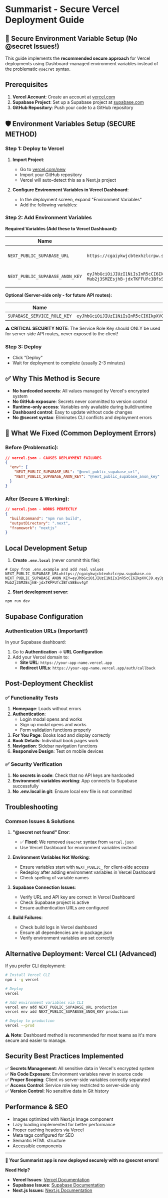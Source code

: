 # Summarist - Secure Vercel Deployment Guide

## 🔐 Secure Environment Variable Setup (No @secret Issues!)

This guide implements the **recommended secure approach** for Vercel deployments using Dashboard-managed environment variables instead of the problematic `@secret` syntax.

## Prerequisites

1. **Vercel Account**: Create an account at [vercel.com](https://vercel.com)
2. **Supabase Project**: Set up a Supabase project at [supabase.com](https://supabase.com)
3. **GitHub Repository**: Push your code to a GitHub repository

## 🛡️ Environment Variables Setup (SECURE METHOD)

### Step 1: Deploy to Vercel

1. **Import Project**:
   - Go to [vercel.com/new](https://vercel.com/new)
   - Import your GitHub repository
   - Vercel will auto-detect this as a Next.js project

2. **Configure Environment Variables in Vercel Dashboard**:
   - In the deployment screen, expand "Environment Variables"
   - Add the following variables:

### Step 2: Add Environment Variables

**Required Variables (Add these to Vercel Dashboard):**

| Name | Value | Scope |
|------|-------|-------|
| `NEXT_PUBLIC_SUPABASE_URL` | `https://cgaiykwjcbtexhzlcrpw.supabase.co` | Production, Preview, Development |
| `NEXT_PUBLIC_SUPABASE_ANON_KEY` | `eyJhbGciOiJIUzI1NiIsInR5cCI6IkpXVCJ9.eyJpc3MiOiJzdXBhYmFzZSIsInJlZiI6ImNnYWl5a3dqY2J0ZXhoemxjcnB3Iiwicm9sZSI6ImFub24iLCJpYXQiOjE3NTI0MjgyMDksImV4cCI6MjA2ODAwNDIwOX0.W3Lkf-Mub2j3SMZEsjhB-jdxTKFFUfc3BfsSBExv4gY` | Production, Preview, Development |

**Optional (Server-side only - for future API routes):**

| Name | Value | Scope |
|------|-------|-------|
| `SUPABASE_SERVICE_ROLE_KEY` | `eyJhbGciOiJIUzI1NiIsInR5cCI6IkpXVCJ9.eyJpc3MiOiJzdXBhYmFzZSIsInJlZiI6ImNnYWl5a3dqY2J0ZXhoemxjcnB3Iiwicm9sZSI6InNlcnZpY2Vfcm9sZSIsImlhdCI6MTc1MjQyODIwOSwiZXhwIjoyMDY4MDA0MjA5fQ.Pywk_6NWJQncAr8NoXLFa7XNhDgcIv0YZZsBh3IrseU` | Production |

⚠️ **CRITICAL SECURITY NOTE**: The Service Role Key should ONLY be used for server-side API routes, never exposed to the client!

### Step 3: Deploy

- Click "Deploy"
- Wait for deployment to complete (usually 2-3 minutes)

## ✅ Why This Method is Secure

- **No hardcoded secrets**: All values managed by Vercel's encrypted system
- **No GitHub exposure**: Secrets never committed to version control
- **Runtime-only access**: Variables only available during build/runtime
- **Dashboard control**: Easy to update without code changes
- **No @secret syntax**: Eliminates CLI conflicts and deployment errors

## 🚫 What We Fixed (Common Deployment Errors)

### Before (Problematic):
```json
// vercel.json - CAUSES DEPLOYMENT FAILURES
{
  "env": {
    "NEXT_PUBLIC_SUPABASE_URL": "@next_public_supabase_url",
    "NEXT_PUBLIC_SUPABASE_ANON_KEY": "@next_public_supabase_anon_key"
  }
}
```

### After (Secure & Working):
```json
// vercel.json - WORKS PERFECTLY
{
  "buildCommand": "npm run build",
  "outputDirectory": ".next",
  "framework": "nextjs"
}
```

## Local Development Setup

1. **Create `.env.local`** (never commit this file):
```env
# Copy from .env.example and add real values
NEXT_PUBLIC_SUPABASE_URL=https://cgaiykwjcbtexhzlcrpw.supabase.co
NEXT_PUBLIC_SUPABASE_ANON_KEY=eyJhbGciOiJIUzI1NiIsInR5cCI6IkpXVCJ9.eyJpc3MiOiJzdXBhYmFzZSIsInJlZiI6ImNnYWl5a3dqY2J0ZXhoemxjcnB3Iiwicm9sZSI6ImFub24iLCJpYXQiOjE3NTI0MjgyMDksImV4cCI6MjA2ODAwNDIwOX0.W3Lkf-Mub2j3SMZEsjhB-jdxTKFFUfc3BfsSBExv4gY
```

2. **Start development server**:
```bash
npm run dev
```

## Supabase Configuration

### Authentication URLs (Important!)

In your Supabase dashboard:

1. Go to **Authentication** → **URL Configuration**
2. Add your Vercel domain to:
   - **Site URL**: `https://your-app-name.vercel.app`
   - **Redirect URLs**: `https://your-app-name.vercel.app/auth/callback`

## Post-Deployment Checklist

### ✅ Functionality Tests

1. **Homepage**: Loads without errors
2. **Authentication**: 
   - Login modal opens and works
   - Sign up modal opens and works
   - Form validation functions properly
3. **For You Page**: Books load and display correctly
4. **Book Details**: Individual book pages work
5. **Navigation**: Sidebar navigation functions
6. **Responsive Design**: Test on mobile devices

### ✅ Security Verification

1. **No secrets in code**: Check that no API keys are hardcoded
2. **Environment variables working**: App connects to Supabase successfully
3. **No .env.local in git**: Ensure local env file is not committed

## Troubleshooting

### Common Issues & Solutions

1. **"@secret not found" Error**:
   - ✅ **Fixed**: We removed `@secret` syntax from `vercel.json`
   - Use Vercel Dashboard for environment variables instead

2. **Environment Variables Not Working**:
   - Ensure variables start with `NEXT_PUBLIC_` for client-side access
   - Redeploy after adding environment variables in Vercel Dashboard
   - Check spelling of variable names

3. **Supabase Connection Issues**:
   - Verify URL and API key are correct in Vercel Dashboard
   - Check Supabase project is active
   - Ensure authentication URLs are configured

4. **Build Failures**:
   - Check build logs in Vercel dashboard
   - Ensure all dependencies are in package.json
   - Verify environment variables are set correctly

## Alternative Deployment: Vercel CLI (Advanced)

If you prefer CLI deployment:

```bash
# Install Vercel CLI
npm i -g vercel

# Deploy
vercel

# Add environment variables via CLI
vercel env add NEXT_PUBLIC_SUPABASE_URL production
vercel env add NEXT_PUBLIC_SUPABASE_ANON_KEY production

# Deploy to production
vercel --prod
```

⚠️ **Note**: Dashboard method is recommended for most teams as it's more secure and easier to manage.

## Security Best Practices Implemented

✅ **Secrets Management**: All sensitive data in Vercel's encrypted system  
✅ **No Code Exposure**: Environment variables never in source code  
✅ **Proper Scoping**: Client vs server-side variables correctly separated  
✅ **Access Control**: Service role key restricted to server-side only  
✅ **Version Control**: No sensitive data in Git history  

## Performance & SEO

- Images optimized with Next.js Image component
- Lazy loading implemented for better performance  
- Proper caching headers via Vercel
- Meta tags configured for SEO
- Semantic HTML structure
- Accessible components

---

**🚀 Your Summarist app is now deployed securely with no @secret errors!**

**Need Help?**
- **Vercel Issues**: [Vercel Documentation](https://vercel.com/docs)
- **Supabase Issues**: [Supabase Documentation](https://supabase.com/docs)
- **Next.js Issues**: [Next.js Documentation](https://nextjs.org/docs)
